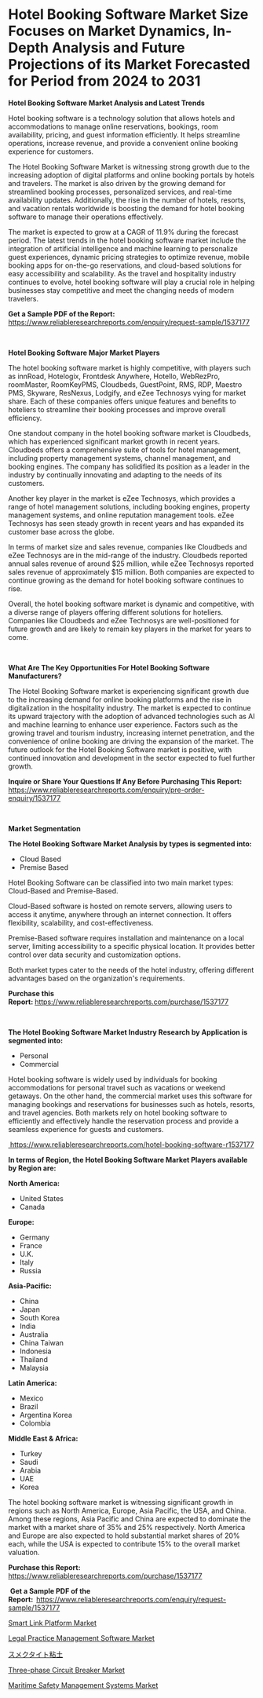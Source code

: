 <p><h1>Hotel Booking Software Market Size Focuses on Market Dynamics, In-Depth Analysis and Future Projections of its Market Forecasted for Period from 2024 to 2031</h1></p><p><strong>Hotel Booking Software Market Analysis and Latest Trends</strong></p>
<p><p>Hotel booking software is a technology solution that allows hotels and accommodations to manage online reservations, bookings, room availability, pricing, and guest information efficiently. It helps streamline operations, increase revenue, and provide a convenient online booking experience for customers.</p><p>The Hotel Booking Software Market is witnessing strong growth due to the increasing adoption of digital platforms and online booking portals by hotels and travelers. The market is also driven by the growing demand for streamlined booking processes, personalized services, and real-time availability updates. Additionally, the rise in the number of hotels, resorts, and vacation rentals worldwide is boosting the demand for hotel booking software to manage their operations effectively.</p><p>The market is expected to grow at a CAGR of 11.9% during the forecast period. The latest trends in the hotel booking software market include the integration of artificial intelligence and machine learning to personalize guest experiences, dynamic pricing strategies to optimize revenue, mobile booking apps for on-the-go reservations, and cloud-based solutions for easy accessibility and scalability. As the travel and hospitality industry continues to evolve, hotel booking software will play a crucial role in helping businesses stay competitive and meet the changing needs of modern travelers.</p></p>
<p><strong>Get a Sample PDF of the Report:&nbsp;</strong> <a href="https://www.reliableresearchreports.com/enquiry/request-sample/1537177">https://www.reliableresearchreports.com/enquiry/request-sample/1537177</a></p>
<p>&nbsp;</p>
<p><strong>Hotel Booking Software Major Market Players</strong></p>
<p><p>The hotel booking software market is highly competitive, with players such as innRoad, Hotelogix, Frontdesk Anywhere, Hotello, WebRezPro, roomMaster, RoomKeyPMS, Cloudbeds, GuestPoint, RMS, RDP, Maestro PMS, Skyware, ResNexus, Lodgify, and eZee Technosys vying for market share. Each of these companies offers unique features and benefits to hoteliers to streamline their booking processes and improve overall efficiency.</p><p>One standout company in the hotel booking software market is Cloudbeds, which has experienced significant market growth in recent years. Cloudbeds offers a comprehensive suite of tools for hotel management, including property management systems, channel management, and booking engines. The company has solidified its position as a leader in the industry by continually innovating and adapting to the needs of its customers.</p><p>Another key player in the market is eZee Technosys, which provides a range of hotel management solutions, including booking engines, property management systems, and online reputation management tools. eZee Technosys has seen steady growth in recent years and has expanded its customer base across the globe.</p><p>In terms of market size and sales revenue, companies like Cloudbeds and eZee Technosys are in the mid-range of the industry. Cloudbeds reported annual sales revenue of around $25 million, while eZee Technosys reported sales revenue of approximately $15 million. Both companies are expected to continue growing as the demand for hotel booking software continues to rise.</p><p>Overall, the hotel booking software market is dynamic and competitive, with a diverse range of players offering different solutions for hoteliers. Companies like Cloudbeds and eZee Technosys are well-positioned for future growth and are likely to remain key players in the market for years to come.</p></p>
<p>&nbsp;</p>
<p><strong>What Are The Key Opportunities For Hotel Booking Software Manufacturers?</strong></p>
<p><p>The Hotel Booking Software market is experiencing significant growth due to the increasing demand for online booking platforms and the rise in digitalization in the hospitality industry. The market is expected to continue its upward trajectory with the adoption of advanced technologies such as AI and machine learning to enhance user experience. Factors such as the growing travel and tourism industry, increasing internet penetration, and the convenience of online booking are driving the expansion of the market. The future outlook for the Hotel Booking Software market is positive, with continued innovation and development in the sector expected to fuel further growth.</p></p>
<p><strong>Inquire or Share Your Questions If Any Before Purchasing This Report:</strong> <a href="https://www.reliableresearchreports.com/enquiry/pre-order-enquiry/1537177">https://www.reliableresearchreports.com/enquiry/pre-order-enquiry/1537177</a></p>
<p>&nbsp;</p>
<p><strong>Market Segmentation</strong></p>
<p><strong>The Hotel Booking Software Market Analysis by types is segmented into:</strong></p>
<p><ul><li>Cloud Based</li><li>Premise Based</li></ul></p>
<p><p>Hotel Booking Software can be classified into two main market types: Cloud-Based and Premise-Based. </p><p>Cloud-Based software is hosted on remote servers, allowing users to access it anytime, anywhere through an internet connection. It offers flexibility, scalability, and cost-effectiveness.</p><p>Premise-Based software requires installation and maintenance on a local server, limiting accessibility to a specific physical location. It provides better control over data security and customization options.</p><p>Both market types cater to the needs of the hotel industry, offering different advantages based on the organization's requirements.</p></p>
<p><strong>Purchase this Report:&nbsp;</strong><a href="https://www.reliableresearchreports.com/purchase/1537177">https://www.reliableresearchreports.com/purchase/1537177</a></p>
<p>&nbsp;</p>
<p><strong>The Hotel Booking Software Market Industry Research by Application is segmented into:</strong></p>
<p><ul><li>Personal</li><li>Commercial</li></ul></p>
<p><p>Hotel booking software is widely used by individuals for booking accommodations for personal travel such as vacations or weekend getaways. On the other hand, the commercial market uses this software for managing bookings and reservations for businesses such as hotels, resorts, and travel agencies. Both markets rely on hotel booking software to efficiently and effectively handle the reservation process and provide a seamless experience for guests and customers.</p></p>
<p><a href="https://www.reliableresearchreports.com/hotel-booking-software-r1537177">&nbsp;https://www.reliableresearchreports.com/hotel-booking-software-r1537177</a></p>
<p><strong>In terms of Region, the Hotel Booking Software Market Players available by Region are:</strong></p>
<p>
    <p> <strong> North America: </strong>
        <ul>
            <li>United States</li>
            <li>Canada</li>
        </ul>
        </p> 
    <p> <strong> Europe: </strong>
        <ul>
            <li>Germany</li>
            <li>France</li>
            <li>U.K.</li>
            <li>Italy</li>
            <li>Russia</li>
        </ul>
        </p> 
    <p> <strong> Asia-Pacific: </strong>
        <ul>
            <li>China</li>
            <li>Japan</li>
            <li>South Korea</li>
            <li>India</li>
            <li>Australia</li>
            <li>China Taiwan</li>
            <li>Indonesia</li>
            <li>Thailand</li>
            <li>Malaysia</li>
        </ul>
        </p> 
    <p> <strong> Latin America: </strong>
        <ul>
            <li>Mexico</li>
            <li>Brazil</li>
            <li>Argentina Korea</li>
            <li>Colombia</li>
        </ul>
        </p> 
    <p> <strong> Middle East & Africa: </strong>
        <ul>
            <li>Turkey</li>
            <li>Saudi</li>
            <li>Arabia</li>
            <li>UAE</li>
            <li>Korea</li>
        </ul>
    </p>
    </p>
<p><p>The hotel booking software market is witnessing significant growth in regions such as North America, Europe, Asia Pacific, the USA, and China. Among these regions, Asia Pacific and China are expected to dominate the market with a market share of 35% and 25% respectively. North America and Europe are also expected to hold substantial market shares of 20% each, while the USA is expected to contribute 15% to the overall market valuation.</p></p>
<p><strong>Purchase this Report: </strong><a href="https://www.reliableresearchreports.com/purchase/1537177">https://www.reliableresearchreports.com/purchase/1537177</a></p>
<p>&nbsp;<strong>Get a Sample PDF of the Report:&nbsp;&nbsp;</strong><a href="https://www.reliableresearchreports.com/enquiry/request-sample/1537177">https://www.reliableresearchreports.com/enquiry/request-sample/1537177</a></p>
<p><strong></strong></p>
<p><p><a href="https://www.linkedin.com/pulse/smart-link-platform-market-size-share-global-analysis-07yef">Smart Link Platform Market</a></p><p><a href="https://github.com/Glendatilghmankmgz0rbhwpy/Market-Research-Report-List-2/blob/main/legal-practice-management-software-market.md">Legal Practice Management Software Market</a></p><p><a href="https://github.com/RudySimonis2023/Market-Research-Report-List-1/blob/main/576366559993.md">スメクタイト粘土</a></p><p><a href="https://www.linkedin.com/pulse/three-phase-circuit-breaker-market-size-reflecting-forecast-gj8of">Three-phase Circuit Breaker Market</a></p><p><a href="https://github.com/DeonteStanton2023/Market-Research-Report-List-1/blob/main/maritime-safety-management-systems-market.md">Maritime Safety Management Systems Market</a></p></p>